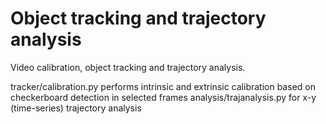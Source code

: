 # Object tracking and trajectory analysis

Video calibration, object tracking and trajectory analysis.

tracker/calibration.py performs intrinsic and extrinsic calibration based on checkerboard detection in selected frames
analysis/trajanalysis.py for x-y (time-series) trajectory analysis
